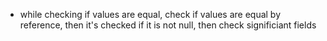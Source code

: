 - while checking if  values are equal, check if values are equal by reference, then it's checked if it is not null, then check significiant fields